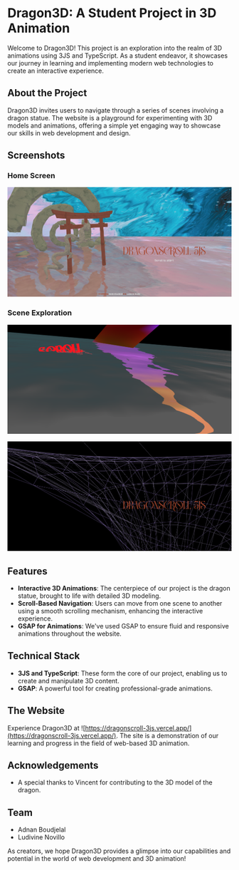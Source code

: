 # Dragon3D: A Student Project in 3D Animation

Welcome to Dragon3D! This project is an exploration into the realm of 3D animations using 3JS and TypeScript. As a student endeavor, it showcases our journey in learning and implementing modern web technologies to create an interactive experience.

## About the Project
Dragon3D invites users to navigate through a series of scenes involving a dragon statue.  The website is a playground for experimenting with 3D models and animations, offering a simple yet engaging way to showcase our skills in web development and design.

## Screenshots

### Home Screen
![Home Screen](static/screenshot/Screenshot_titleScreen.png)

### Scene Exploration
![Map Selection](static/screenshot/Screenshot_inExperience1.png)

![In-Game Experience](static/screenshot/Screenshot_inExperience2.png)


## Features

- **Interactive 3D Animations**: The centerpiece of our project is the dragon statue, brought to life with detailed 3D modeling.
- **Scroll-Based Navigation**: Users can move from one scene to another using a smooth scrolling mechanism, enhancing the interactive experience.
- **GSAP for Animations**: We've used GSAP to ensure fluid and responsive animations throughout the website.

## Technical Stack

- **3JS and TypeScript**: These form the core of our project, enabling us to create and manipulate 3D content.
- **GSAP**: A powerful tool for creating professional-grade animations.

## The Website

Experience Dragon3D at ![https://dragonscroll-3js.vercel.app/](https://dragonscroll-3js.vercel.app/). The site is a demonstration of our learning and progress in the field of web-based 3D animation.

## Acknowledgements

- A special thanks to Vincent for contributing to the 3D model of the dragon.

## Team

- Adnan Boudjelal
- Ludivine Novillo

As creators, we hope Dragon3D provides a glimpse into our capabilities and potential in the world of web development and 3D animation!
